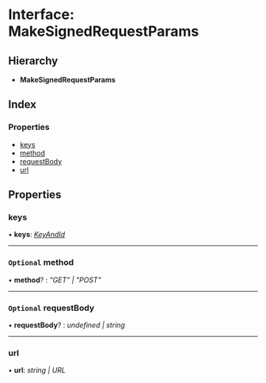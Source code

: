 # Interface: MakeSignedRequestParams

## Hierarchy

-   **MakeSignedRequestParams**

## Index

### Properties

-   [keys](makesignedrequestparams.md#keys)
-   [method](makesignedrequestparams.md#optional-method)
-   [requestBody](makesignedrequestparams.md#optional-requestbody)
-   [url](makesignedrequestparams.md#url)

## Properties

### keys

• **keys**: _[KeyAndId](keyandid.md)_

---

### `Optional` method

• **method**? : _"GET" | "POST"_

---

### `Optional` requestBody

• **requestBody**? : _undefined | string_

---

### url

• **url**: _string | URL_
